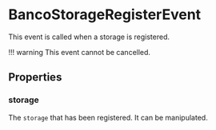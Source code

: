 # BancoStorageRegisterEvent

This event is called when a storage is registered.

!!! warning
    This event cannot be cancelled.

## Properties

### storage
The `storage` that has been registered. It can be manipulated.